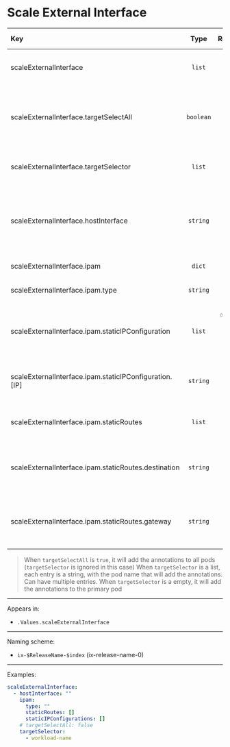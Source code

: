 # Scale External Interface

| Key                                                    |   Type    |            Required             | Helm Template | Default | Description                                                                     |
| :----------------------------------------------------- | :-------: | :-----------------------------: | :-----------: | :-----: | :------------------------------------------------------------------------------ |
| scaleExternalInterface                                 |  `list`   |               ❌                |      ❌       |  `[]`   | Define the external interfaces as list                                          |
| scaleExternalInterface.targetSelectAll                 | `boolean` |               ❌                |      ❌       | `false` | Whether to add the annotation for this external interface to all workloads      |
| scaleExternalInterface.targetSelector                  |  `list`   |               ❌                |      ❌       |  `[]`   | Which workloads to add the annotations                                          |
| scaleExternalInterface.hostInterface                   | `string`  |               ✅                |      ❌       |  `""`   | Define the hostInterface, (options in GUI populated from Middleware references) |
| scaleExternalInterface.ipam                            |  `dict`   |               ✅                |      ❌       |  `{}`   | Define the ipam                                                                 |
| scaleExternalInterface.ipam.type                       | `string`  |               ✅                |      ❌       |  `""`   | Define the ipam type (dchp, static)                                             |
| scaleExternalInterface.ipam.staticIPConfiguration      |  `list`   | ✅ (Only when static ipam type) |      ❌       |  `[]`   | Define static IP Configuration (Only with static ipam type)                     |
| scaleExternalInterface.ipam.staticIPConfiguration.[IP] | `string`  |               ✅                |      ❌       |  `""`   | Define the static IP (Only with static ipam type)                               |
| scaleExternalInterface.ipam.staticRoutes               |  `list`   |               ❌                |      ❌       |  `[]`   | Define static routes (Only with static ipam type)                               |
| scaleExternalInterface.ipam.staticRoutes.destination   | `string`  |               ✅                |      ❌       |  `""`   | Define the static destination (Only with static ipam type)                      |
| scaleExternalInterface.ipam.staticRoutes.gateway       | `string`  |               ✅                |      ❌       |  `""`   | Define the static gateway (Only with static ipam type)                          |

> When `targetSelectAll` is `true`, it will add the annotations to all pods (`targetSelector` is ignored in this case)
> When `targetSelector` is a list, each entry is a string, with the pod name that will add the annotations. Can have multiple entries.
> When `targetSelector` is a empty, it will add the annotations to the primary pod

---

Appears in:

- `.Values.scaleExternalInterface`

---

Naming scheme:

- `ix-$ReleaseName-$index` (ix-release-name-0)

---

Examples:

```yaml
scaleExternalInterface:
  - hostInterface: ""
    ipam:
      type: ""
      staticRoutes: []
      staticIPConfigurations: []
    # targetSelectAll: false
    targetSelector:
      - workload-name
```
